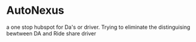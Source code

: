 # AutoNexus
a one stop hubspot for Da's or driver. Trying to eliminate the distinguising bewtween DA and Ride share driver
